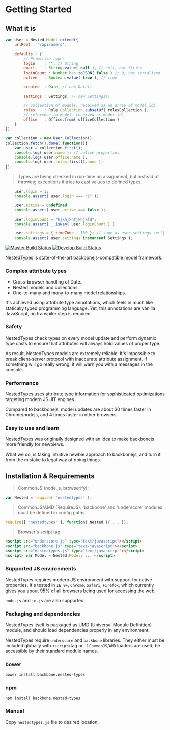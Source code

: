 # Getting Started
## What it is
```javascript
var User = Nested.Model.extend({
    urlRoot : '/api/users',

    defaults : {
        // Primitive types
        login    : "", // String
        email    : String.value( null ), // null, but String
        loginCount : Number.has.toJSON( false ) // 0, not serialized
        active   : Boolean.value( true ), // true

        created  : Date, // new Date()

        settings : Settings, // new Settings()

        // collection of models, received as an array of model ids
        roles    : Role.Collection.subsetOf( rolesCollection ),
        // reference to model, received as model id.
        office   : Office.from( officeCollection )
    }
});

var collection = new User.Collection();
collection.fetch().done( function(){
    var user = collection.first();
    console.log( user.name ); // native properties
    console.log( user.office.name );
    console.log( user.roles.first().name );
});
```
> Types are being checked in run-time on assignment, but instead of throwing exceptions it tries to cast values to defined types.

```javascript
    user.login = 1;
    console.assert( user.login === "1" );

    user.active = undefined;
    console.assert( user.active === false );

    user.loginCount = "hjkhjkhfjkhjkfd";
    console.assert( _.isNan( user.loginCount ) );

    user.settings = { timeZone : 180 }; // same as user.settings.set({ timeZone : 180 })
    console.assert( user.settings instanceof Settings );
```

[![Master Build Status](https://travis-ci.org/Volicon/backbone.nestedTypes.svg?branch=master)](https://travis-ci.org/Volicon/backbone.nestedTypes)
[![Develop Build Status](https://travis-ci.org/Volicon/backbone.nestedTypes.svg?branch=develop)](https://travis-ci.org/Volicon/backbone.nestedTypes)

NestedTypes is state-of-the-art backbonejs-compatible model framework.

### Complex attribute types

* Cross-browser handling of Date.
* Nested models and collections.
* One-to-many and many-to-many model relationships.

It's achieved using attribute type annotations, which feels in much like statically typed programming language. Yet, this annotations are vanilla JavaScript, no transpiler step is required.

### Safety

NestedTypes check types on every model update and perform dynamic type casts to ensure that attributes will always hold values of proper type.

As result, NestedTypes models are extremely reliable. It's impossible to break client-server protocol with inaccurate attribute assignment. If something will go really wrong, it will warn you with a messages in the console.

### Performance
NestedTypes uses attribute type information for sophisticated optimizations targeting modern JS JIT engines.

Compared to backbonejs, model updates are about 30 times faster in Chrome/nodejs, and 4 times faster in other browsers.

### Easy to use and learn
NestedTypes was originally designed with an idea to make backbonejs more friendly for newbiews.

What we do, is taking intuitive newbie approach to backbonejs, and turn it from the mistake to legal way of doing things.

## Installation & Requirements
> CommonJS (node.js, browserify):

```javascript
var Nested = require( 'nestedtypes' );
```

> CommonJS/AMD (RequireJS).
> 'backbone' and 'underscore' modules must be defined in config paths.

```javascript
require([ 'nestedtypes' ], function( Nested ){ ... });
```

> Browser's script tag

```html
<script src="underscore.js" type="text/javascript"></script>
<script src="backbone.js" type="text/javascript"></script>
<script src="nestedtypes.js" type="text/javascript"></script>
<script> var Model = Nested.Model; ... </script>
```

### Supported JS environments
NestedTypes requires modern JS environment with support for native properties.
It's tested in `IE 9+`, `Chrome`, `Safari`, `Firefox`, which currently gives you about 95%
of all browsers being used for accessing the web.

`node.js` and `io.js` are also supported.

### Packaging and dependencies

NestedTypes itself is packaged as UMD (Universal Module Definition) module, and should load dependencies properly in any environment.

NestedTypes require `underscore` and `backbone` libraries. They either must be included globally with `<script>`tag or, if `CommonJS`/`AMD` loaders are used, be accessible by their standard module names.  

### bower

`bower install backbone.nested-types`

### npm

`npm install backbone.nested-types`

### Manual
Copy `nestedtypes.js` file to desired location.
